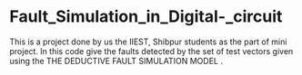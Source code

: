 # Fault_Simulation_in_Digital-_circuit
This is a project done by us the IIEST, Shibpur students as the part of mini project. In this code give the faults detected by the set of test vectors given using the THE DEDUCTIVE FAULT SIMULATION MODEL .
